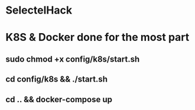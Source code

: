 # SelectelHack

# K8S & Docker done for the most part

## sudo chmod +x config/k8s/start.sh
## cd config/k8s && ./start.sh
## cd .. && docker-compose up
